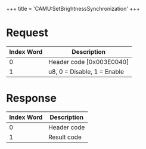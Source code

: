 +++
title = 'CAMU:SetBrightnessSynchronization'
+++

# Request

| Index Word | Description                 |
|------------|-----------------------------|
| 0          | Header code \[0x003E0040\]  |
| 1          | u8, 0 = Disable, 1 = Enable |

# Response

| Index Word | Description |
|------------|-------------|
| 0          | Header code |
| 1          | Result code |
